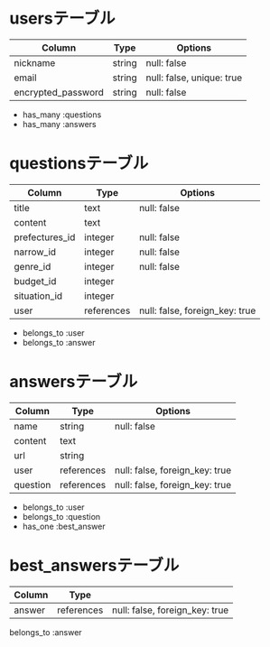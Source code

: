 # usersテーブル

| Column             | Type    | Options                   |
| ------------------ | ------- | ------------------------- |
| nickname           | string  | null: false               |
| email              | string  | null: false, unique: true |
| encrypted_password | string  | null: false               |

- has_many :questions
- has_many :answers


# questionsテーブル

| Column         | Type       | Options                        |
| -------------- | ---------- | ------------------------------ |
| title          | text       | null: false                    |
| content        | text       |                                |
| prefectures_id | integer    | null: false                    |
| narrow_id      | integer    | null: false                    |
| genre_id       | integer    | null: false                    |
| budget_id      | integer    |                                |
| situation_id   | integer    |                                |
| user           | references | null: false, foreign_key: true |

- belongs_to :user
- belongs_to :answer


# answersテーブル

| Column   | Type       | Options                        |
| -------- | ---------- | ------------------------------ |
| name     | string     | null: false                    |
| content  | text       |                                |
| url      | string     |                                |
| user     | references | null: false, foreign_key: true |
| question | references | null: false, foreign_key: true |

- belongs_to :user
- belongs_to :question
- has_one :best_answer


# best_answersテーブル

| Column | Type       |                                |
| ------ | ---------- | ------------------------------ |
| answer | references | null: false, foreign_key: true |

belongs_to :answer



